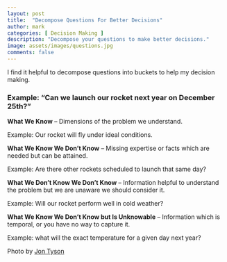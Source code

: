 ```yaml
---
layout: post
title:  "Decompose Questions For Better Decisions"
author: mark
categories: [ Decision Making ]
description: "Decompose your questions to make better decisions."
image: assets/images/questions.jpg
comments: false
---
```


I find it helpful to decompose questions into buckets to help my decision making.


### Example: “Can we launch our rocket next year on December 25th?”

**What We Know** – Dimensions of the problem we understand. 

Example: Our rocket will fly under ideal conditions.

**What We Know We Don’t Know** – Missing expertise or facts which are needed but can be attained. 

Example: Are there other rockets scheduled to launch that same day?

**What We Don’t Know We Don’t Know** – Information helpful to understand the problem but we are unaware we should consider it. 

Example: Will our rocket perform well in cold weather?

**What We Know We Don’t Know but Is Unknowable** – Information which is temporal, or you have no way to capture it. 

Example: what will the exact temperature for a given day next year?


<span>Photo by <a href="https://unsplash.com/@jontyson?utm_source=unsplash&amp;utm_medium=referral&amp;utm_content=creditCopyText">Jon Tyson</a> </span>
